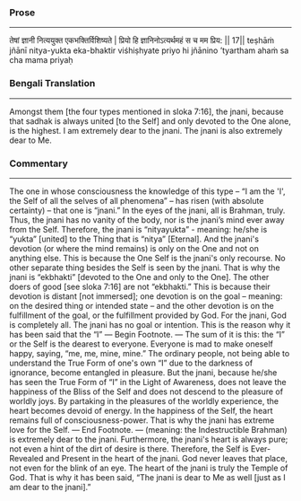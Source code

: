 ### Prose 
 --- 
तेषां ज्ञानी नित्ययुक्त एकभक्तिर्विशिष्यते |
प्रियो हि ज्ञानिनोऽत्यर्थमहं स च मम प्रिय: || 17||
teṣhāṁ jñānī nitya-yukta eka-bhaktir viśhiṣhyate
priyo hi jñānino ’tyartham ahaṁ sa cha mama priyaḥ

### Bengali Translation 
 --- 
Amongst them [the four types mentioned in sloka 7:16], the jnani, because that sadhak is always united [to the Self] and only devoted to the One alone, is the highest. I am extremely dear to the jnani. The jnani is also extremely dear to Me.

### Commentary 
 --- 
The one in whose consciousness the knowledge of this type – “I am the 'I', the Self of all the selves of all phenomena” – has risen (with absolute certainty) – that one is “jnani.” In the eyes of the jnani, all is Brahman, truly. Thus, the jnani has no vanity of the body, nor is the jnani’s mind ever away from the Self. Therefore, the jnani is “nityayukta” - meaning: he/she is “yukta” [united] to the Thing that is “nitya” [Eternal]. And the jnani's devotion (or where the mind remains) is only on the One and not on anything else. This is because the One Self is the jnani's only recourse. No other separate thing besides the Self is seen by the jnani. That is why the jnani is “ekbhakti” [devoted to the One and only to the One]. The other doers of good [see sloka 7:16] are not “ekbhakti.” This is because their devotion is distant [not immersed]; one devotion is on the goal – meaning: on the desired thing or intended state – and the other devotion is on the fulfillment of the goal, or the fulfillment provided by God. For the jnani, God is completely all. The jnani has no goal or intention. This is the reason why it has been said that the “I” — Begin Footnote. — The sum of it is this: the “I” or the Self is the dearest to everyone. Everyone is mad to make oneself happy, saying, “me, me, mine, mine.” The ordinary people, not being able to understand the True Form of one's own “I” due to the darkness of ignorance, become entangled in pleasure. But the jnani, because he/she has seen the True Form of “I” in the Light of Awareness, does not leave the happiness of the Bliss of the Self and does not descend to the pleasure of worldly joys. By partaking in the pleasures of the worldly experience, the heart becomes devoid of energy. In the happiness of the Self, the heart remains full of consciousness-power. That is why the jnani has extreme love for the Self. — End Footnote. — (meaning: the Indestructible Brahman) is extremely dear to the jnani. Furthermore, the jnani's heart is always pure; not even a hint of the dirt of desire is there. Therefore, the Self is Ever-Revealed and Present in the heart of the jnani. God never leaves that place, not even for the blink of an eye. The heart of the jnani is truly the Temple of God. That is why it has been said, “The jnani is dear to Me as well [just as I am dear to the jnani].”